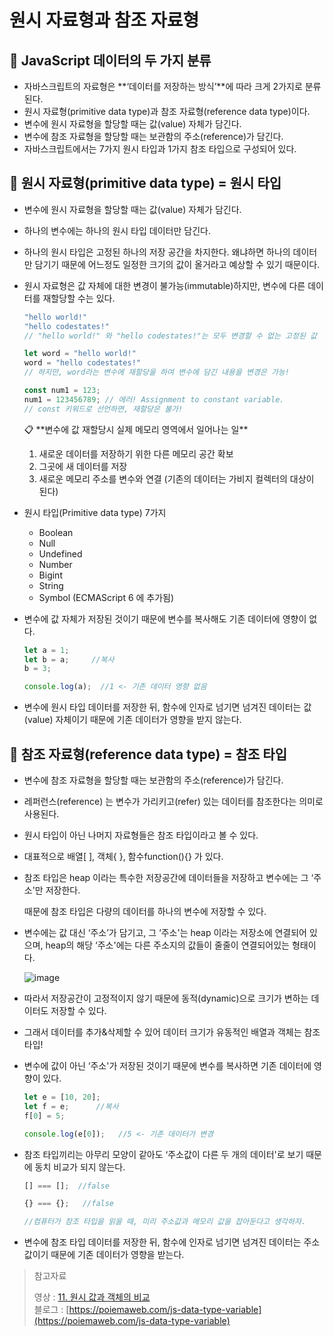 # 원시 자료형과 참조 자료형

## 📌 JavaScript 데이터의 두 가지 분류

- 자바스크립트의 자료형은 **‘데이터를 저장하는 방식’**에 따라 크게 2가지로 분류된다.
- 원시 자료형(primitive data type)과 참조 자료형(reference data type)이다.
- 변수에 원시 자료형을 할당할 때는 값(value) 자체가 담긴다.
- 변수에 참조 자료형을 할당할 때는 보관함의 주소(reference)가 담긴다.
- 자바스크립트에서는 7가지 원시 타입과 1가지 참조 타입으로 구성되어 있다.
   
## 📌 원시 자료형(primitive data type) = 원시 타입

- 변수에 원시 자료형을 할당할 때는 값(value) 자체가 담긴다.
- 하나의 변수에는 하나의 원시 타입 데이터만 담긴다.
- 하나의 원시 타입은 고정된 하나의 저장 공간을 차지한다. 왜냐하면 하나의 데이터만 담기기 때문에 어느정도 일정한 크기의 값이 올거라고 예상할 수 있기 때문이다.
- 원시 자료형은 값 자체에 대한 변경이 불가능(immutable)하지만, 변수에 다른 데이터를 재할당할 수는 있다.
    
    ```javascript
    "hello world!"
    "hello codestates!"
    // "hello world!" 와 "hello codestates!"는 모두 변경할 수 없는 고정된 값
    
    let word = "hello world!" 
    word = "hello codestates!" 
    // 하지만, word라는 변수에 재할당을 하여 변수에 담긴 내용을 변경은 가능!
    
    const num1 = 123;
    num1 = 123456789; // 에러! Assignment to constant variable.
    // const 키워드로 선언하면, 재할당은 불가!
    ```
    
    <aside>
    📋 **변수에 값 재할당시 실제 메모리 영역에서 일어나는 일**
    
    1. 새로운 데이터를 저장하기 위한 다른 메모리 공간 확보
    2. 그곳에 새 데이터를 저장
    3. 새로운 메모리 주소를 변수와 연결 (기존의 데이터는 가비지 컬렉터의 대상이 된다)
    </aside>
    

- 원시 타입(Primitive data type) 7가지
    - Boolean
    - Null
    - Undefined
    - Number
    - Bigint
    - String
    - Symbol (ECMAScript 6 에 추가됨)
- 변수에 값 자체가 저장된 것이기 때문에 변수를 복사해도 기존 데이터에 영향이 없다.
    
    ```javascript
    let a = 1;
    let b = a;     //복사
    b = 3;
    
    console.log(a);  //1 <- 기존 데이터 영향 없음
    ```
    
- 변수에 원시 타입 데이터를 저장한 뒤, 함수에 인자로 넘기면 넘겨진 데이터는 값(value) 자체이기 때문에 기존 데이터가 영향을 받지 않는다.

## 📌 참조 자료형(reference data type) = 참조 타입

- 변수에 참조 자료형을 할당할 때는 보관함의 주소(reference)가 담긴다.
- 레퍼런스(reference) 는 변수가 가리키고(refer) 있는 데이터를 참조한다는 의미로 사용된다.
- 원시 타입이 아닌 나머지 자료형들은 참조 타입이라고 볼 수 있다.
- 대표적으로 배열[ ], 객체{ }, 함수function(){} 가 있다.
- 참조 타입은 heap 이라는 특수한 저장공간에 데이터들을 저장하고 변수에는 그 ‘주소'만 저장한다.
    
    때문에 참조 타입은 다량의 데이터를 하나의 변수에 저장할 수 있다.
    
- 변수에는 값 대신 ‘주소’가 담기고, 그 ‘주소'는 heap 이라는 저장소에 연결되어 있으며, heap의 해당 ‘주소'에는 다른 주소지의 값들이 줄줄이 연결되어있는 형태이다.
    
    ![image](https://user-images.githubusercontent.com/89282099/169701731-b439f716-c8db-4fbe-90b2-ca1e12185ddc.png)

        
- 따라서 저장공간이 고정적이지 않기 때문에 동적(dynamic)으로 크기가 변하는 데이터도 저장할 수 있다.
- 그래서 데이터를 추가&삭제할 수 있어 데이터 크기가 유동적인 배열과 객체는 참조 타입!
- 변수에 값이 아닌 ‘주소'가 저장된 것이기 때문에 변수를 복사하면 기존 데이터에 영향이 있다.
    
    ```javascript
    let e = [10, 20];
    let f = e;      //복사
    f[0] = 5;
    
    console.log(e[0]);   //5 <- 기존 데이터가 변경
    ```
    
- 참조 타입끼리는 아무리 모양이 같아도 ‘주소값이 다른 두 개의 데이터'로 보기 때문에 동치 비교가 되지 않는다.
    
    ```javascript
    [] === [];  //false
    
    {} === {};   //false
    
    //컴퓨터가 참조 타입을 읽을 때, 미리 주소값과 메모리 값을 잡아둔다고 생각하자.
    ```
    
- 변수에 참조 타입 데이터를 저장한 뒤, 함수에 인자로 넘기면 넘겨진 데이터는 주소값이기 때문에 기존 데이터가 영향을 받는다.

> 참고자료
> 
> 영상 : [11. 원시 값과 객체의 비교](https://www.youtube.com/watch?v=HzPCVpEX11w&list=PLkNVwwEe58Dg234K4hIB4M3kFSSxucYHx)   
> 블로그 : [https://poiemaweb.com/js-data-type-variable](https://poiemaweb.com/js-data-type-variable)